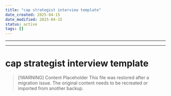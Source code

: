 ```yaml
---
title: "cap strategist interview template"
date_created: 2025-04-15
date_modified: 2025-04-15
status: active
tags: []
---
```


---

---

# cap strategist interview template

> [\!WARNING] Content Placeholder
> This file was restored after a migration issue. The original content needs to be recreated or imported from another backup.

